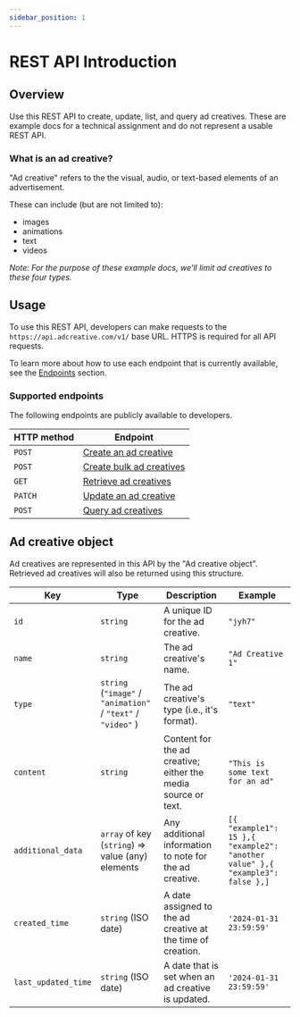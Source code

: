 ```yaml
---
sidebar_position: 1
---
```


# REST API Introduction

## Overview

Use this REST API to create, update, list, and query ad creatives. These are example docs for a technical assignment and do not represent a usable REST API.

### What is an ad creative?

"Ad creative" refers to the the visual, audio, or text-based elements of an advertisement.

These can include (but are not limited to):

- images
- animations
- text
- videos

_Note: For the purpose of these example docs, we'll limit ad creatives to these four types._

## Usage

To use this REST API, developers can make requests to the `https://api.adcreative.com/v1/` base URL. HTTPS is required for all API requests.

To learn more about how to use each endpoint that is currently available, see the [Endpoints](./category/endpoints) section.

### Supported endpoints

The following endpoints are publicly available to developers.

| HTTP method | Endpoint                                                         |
| ----------- | ---------------------------------------------------------------- |
| `POST`      | [Create an ad creative](./endpoints/create-an-ad-creative)       |
| `POST`      | [Create bulk ad creatives](./endpoints/create-bulk-ad-creatives) |
| `GET`       | [Retrieve ad creatives](./endpoints/retrieve-ad-creatives)       |
| `PATCH`     | [Update an ad creative](./endpoints/update-an-ad-creative)       |
| `POST`      | [Query ad creatives](./endpoints/query-ad-creatives)             |

## Ad creative object

Ad creatives are represented in this API by the "Ad creative object". Retrieved ad creatives will also be returned using this structure.

| Key                 | Type                                                         | Description                                                   | Example                                                                       |
| ------------------- | ------------------------------------------------------------ | ------------------------------------------------------------- | ----------------------------------------------------------------------------- |
| `id`                | `string`                                                     | A unique ID for the ad creative.                              | `"jyh7"`                                                                      |
| `name`              | `string`                                                     | The ad creative's name.                                       | `"Ad Creative 1"`                                                             |
| `type`              | `string` (`"image"` / `"animation"` / `"text"` / `"video"` ) | The ad creative's type (i.e., it's format).                   | `"text"`                                                                      |
| `content`           | `string`                                                     | Content for the ad creative; either the media source or text. | `"This is some text for an ad"`                                               |
| `additional_data`   | `array` of key (`string`) ⇒ value (any) elements             | Any additional information to note for the ad creative.       | `[{ "example1": 15 },{ "example2": "another value" },{ "example3": false },]` |
| `created_time`      | `string` (ISO date)                                          | A date assigned to the ad creative at the time of creation.   | `'2024-01-31 23:59:59'`                                                       |
| `last_updated_time` | `string` (ISO date)                                          | A date that is set when an ad creative is updated.            | `'2024-01-31 23:59:59'`                                                       |
